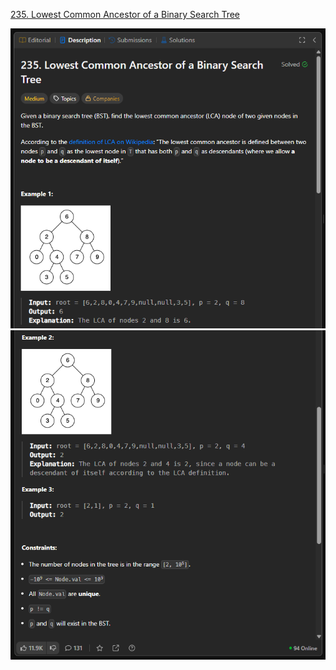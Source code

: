 [235. Lowest Common Ancestor of a Binary Search Tree](https://leetcode.com/problems/lowest-common-ancestor-of-a-binary-search-tree/)

![Image 1](./images/image.png)
![Image 2](./images/image%20copy.png)
<!-- ![Image 3](./images/image%20copy%202.png) -->
<!-- ![Image 4](./images/image%20copy%203.png) -->
<!-- ![Image 5](./images/image%20copy%204.png) -->


